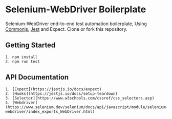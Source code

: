 # Selenium-WebDriver Boilerplate
    
Selenium-WebDriver end-to-end test automation boilerplate, Using [Commonjs](https://requirejs.org/docs/commonjs.html), [Jest](https://jestjs.io) and Expect. Clone or fork this repository.
    
## Getting Started
    1. npm install
    2. npm run test
        
## API Documentation
	1. [Expect](https://jestjs.io/docs/expect)
	2. [Hooks](https://jestjs.io/docs/setup-teardown)
	3. [Selector](https://www.w3schools.com/cssref/css_selectors.asp)
	4. [Webdriver](https://www.selenium.dev/selenium/docs/api/javascript/module/selenium-webdriver/index_exports_WebDriver.html)